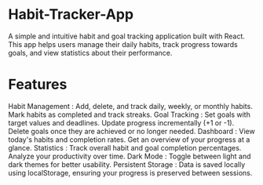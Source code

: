 # Habit-Tracker-App
A simple and intuitive habit and goal tracking application built with React.  This app helps users manage their daily habits, track progress towards goals, and view statistics about their performance.

# Features
Habit Management :
Add, delete, and track daily, weekly, or monthly habits.
Mark habits as completed and track streaks.
Goal Tracking :
Set goals with target values and deadlines.
Update progress incrementally (+1 or -1).
Delete goals once they are achieved or no longer needed.
Dashboard :
View today's habits and completion rates.
Get an overview of your progress at a glance.
Statistics :
Track overall habit and goal completion percentages.
Analyze your productivity over time.
Dark Mode :
Toggle between light and dark themes for better usability.
Persistent Storage :
Data is saved locally using localStorage, ensuring your progress is preserved between sessions.

